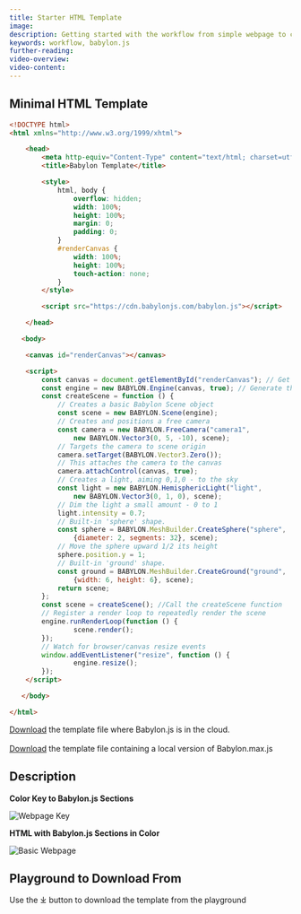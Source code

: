 ```yaml
---
title: Starter HTML Template 
image: 
description: Getting started with the workflow from simple webpage to complete app with IDE and developmental frameworks.
keywords: workflow, babylon.js
further-reading:
video-overview:
video-content:
---
```



## Minimal HTML Template

```html
<!DOCTYPE html>
<html xmlns="http://www.w3.org/1999/xhtml">

    <head>
        <meta http-equiv="Content-Type" content="text/html; charset=utf-8"/>
        <title>Babylon Template</title>

        <style>
            html, body {
                overflow: hidden;
                width: 100%;
                height: 100%;
                margin: 0;
                padding: 0;
            }
            #renderCanvas {
                width: 100%;
                height: 100%;
                touch-action: none;
            }
        </style>

        <script src="https://cdn.babylonjs.com/babylon.js"></script>

    </head>

   <body>

	<canvas id="renderCanvas"></canvas>

	<script>
        const canvas = document.getElementById("renderCanvas"); // Get the canvas element
        const engine = new BABYLON.Engine(canvas, true); // Generate the BABYLON 3D engine
        const createScene = function () {
            // Creates a basic Babylon Scene object
            const scene = new BABYLON.Scene(engine);
            // Creates and positions a free camera
            const camera = new BABYLON.FreeCamera("camera1", 
                new BABYLON.Vector3(0, 5, -10), scene);
            // Targets the camera to scene origin
            camera.setTarget(BABYLON.Vector3.Zero());
            // This attaches the camera to the canvas
            camera.attachControl(canvas, true);
            // Creates a light, aiming 0,1,0 - to the sky
            const light = new BABYLON.HemisphericLight("light", 
                new BABYLON.Vector3(0, 1, 0), scene);
            // Dim the light a small amount - 0 to 1
            light.intensity = 0.7;
            // Built-in 'sphere' shape.
            const sphere = BABYLON.MeshBuilder.CreateSphere("sphere", 
                {diameter: 2, segments: 32}, scene);
            // Move the sphere upward 1/2 its height
            sphere.position.y = 1;
            // Built-in 'ground' shape.
            const ground = BABYLON.MeshBuilder.CreateGround("ground", 
                {width: 6, height: 6}, scene);
            return scene;
        };
        const scene = createScene(); //Call the createScene function
        // Register a render loop to repeatedly render the scene
        engine.runRenderLoop(function () {
                scene.render();
        });
        // Watch for browser/canvas resize events
        window.addEventListener("resize", function () {
                engine.resize();
        });
	</script>

   </body>

</html>
```

<a href="https://raw.githubusercontent.com/BabylonJSGuide/Tiled/master/basic1/index.zip" download="index.zip">Download</a> the template file where Babylon.js is in the cloud.   
<br />
<a href="https://raw.githubusercontent.com/BabylonJSGuide/Tiled/master/basic2.zip" download="basic template">Download</a> the template file containing a local version of Babylon.max.js

## Description

**Color Key to Babylon.js Sections**

![Webpage Key](/img/quickstart/htmlkey.png)

**HTML with Babylon.js Sections in Color**

![Basic Webpage](/img/quickstart/htmlbjs.png)

## Playground to Download From
Use the &#x2913; button to download the template from the playground

<Playground id="#WJXQP0" title="Basic Playground" description="CreateScene Playground Template." />  